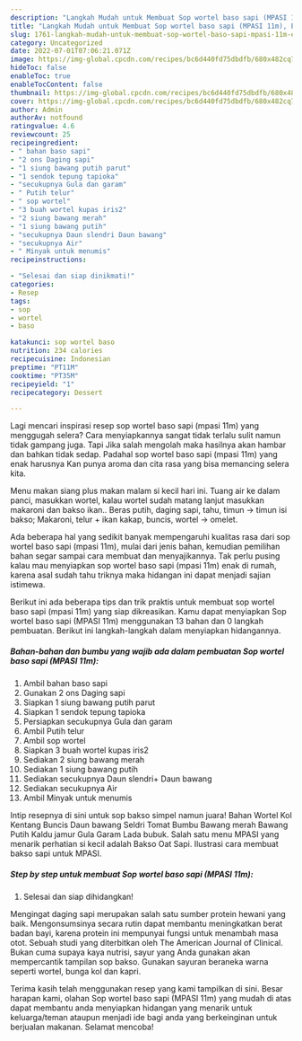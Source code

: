 ```yaml
---
description: "Langkah Mudah untuk Membuat Sop wortel baso sapi (MPASI 11m), Enak Banget"
title: "Langkah Mudah untuk Membuat Sop wortel baso sapi (MPASI 11m), Enak Banget"
slug: 1761-langkah-mudah-untuk-membuat-sop-wortel-baso-sapi-mpasi-11m-enak-banget
category: Uncategorized
date: 2022-07-01T07:06:21.071Z
image: https://img-global.cpcdn.com/recipes/bc6d440fd75dbdfb/680x482cq70/sop-wortel-baso-sapi-mpasi-11m-foto-resep-utama.jpg
hideToc: false
enableToc: true
enableTocContent: false
thumbnail: https://img-global.cpcdn.com/recipes/bc6d440fd75dbdfb/680x482cq70/sop-wortel-baso-sapi-mpasi-11m-foto-resep-utama.jpg
cover: https://img-global.cpcdn.com/recipes/bc6d440fd75dbdfb/680x482cq70/sop-wortel-baso-sapi-mpasi-11m-foto-resep-utama.jpg
author: Admin
authorAv: notfound
ratingvalue: 4.6
reviewcount: 25
recipeingredient:
- " bahan baso sapi"
- "2 ons Daging sapi"
- "1 siung bawang putih parut"
- "1 sendok tepung tapioka"
- "secukupnya Gula dan garam"
- " Putih telur"
- " sop wortel"
- "3 buah wortel kupas iris2"
- "2 siung bawang merah"
- "1 siung bawang putih"
- "secukupnya Daun slendri Daun bawang"
- "secukupnya Air"
- " Minyak untuk menumis"
recipeinstructions:

- "Selesai dan siap dinikmati!"
categories:
- Resep
tags:
- sop
- wortel
- baso

katakunci: sop wortel baso 
nutrition: 234 calories
recipecuisine: Indonesian
preptime: "PT11M"
cooktime: "PT35M"
recipeyield: "1"
recipecategory: Dessert

---
```



Lagi mencari inspirasi resep sop wortel baso sapi (mpasi 11m) yang menggugah selera? Cara menyiapkannya sangat tidak terlalu sulit namun tidak gampang juga. Tapi Jika salah mengolah maka hasilnya akan hambar dan bahkan tidak sedap. Padahal sop wortel baso sapi (mpasi 11m) yang enak harusnya Kan punya aroma dan cita rasa yang bisa memancing selera kita.


Menu makan siang plus makan malam si kecil hari ini. Tuang air ke dalam panci, masukkan wortel, kalau wortel sudah matang lanjut masukkan makaroni dan bakso ikan.. Beras putih, daging sapi, tahu, timun → timun isi bakso; Makaroni, telur + ikan kakap, buncis, wortel → omelet.

Ada beberapa hal yang sedikit banyak mempengaruhi kualitas rasa dari sop wortel baso sapi (mpasi 11m), mulai dari jenis bahan, kemudian pemilihan bahan segar sampai cara membuat dan menyajikannya. Tak perlu pusing kalau mau menyiapkan sop wortel baso sapi (mpasi 11m) enak di rumah, karena asal sudah tahu triknya maka hidangan ini dapat menjadi sajian istimewa.


Berikut ini ada beberapa tips dan trik praktis untuk membuat sop wortel baso sapi (mpasi 11m) yang siap dikreasikan. Kamu dapat menyiapkan Sop wortel baso sapi (MPASI 11m) menggunakan 13 bahan dan 0 langkah pembuatan. Berikut ini langkah-langkah dalam menyiapkan hidangannya.

<!--inarticleads1-->

##### Bahan-bahan dan bumbu yang wajib ada dalam pembuatan Sop wortel baso sapi (MPASI 11m):

1. Ambil  bahan baso sapi
1. Gunakan 2 ons Daging sapi
1. Siapkan 1 siung bawang putih parut
1. Siapkan 1 sendok tepung tapioka
1. Persiapkan secukupnya Gula dan garam
1. Ambil  Putih telur
1. Ambil  sop wortel
1. Siapkan 3 buah wortel kupas iris2
1. Sediakan 2 siung bawang merah
1. Sediakan 1 siung bawang putih
1. Sediakan secukupnya Daun slendri+ Daun bawang
1. Sediakan secukupnya Air
1. Ambil  Minyak untuk menumis


Intip resepnya di sini untuk sop bakso simpel namun juara! Bahan Wortel Kol Kentang Buncis Daun bawang Seldri Tomat Bumbu Bawang merah Bawang Putih Kaldu jamur Gula Garam Lada bubuk. Salah satu menu MPASI yang menarik perhatian si kecil adalah Bakso Oat Sapi. Ilustrasi cara membuat bakso sapi untuk MPASI. 

<!--inarticleads2-->

##### Step by step untuk membuat Sop wortel baso sapi (MPASI 11m):


1. Selesai dan siap dihidangkan!

Mengingat daging sapi merupakan salah satu sumber protein hewani yang baik. Mengonsumsinya secara rutin dapat membantu meningkatkan berat badan bayi, karena protein ini mempunyai fungsi untuk menambah masa otot. Sebuah studi yang diterbitkan oleh The American Journal of Clinical. Bukan cuma supaya kaya nutrisi, sayur yang Anda gunakan akan mempercantik tampilan sop bakso. Gunakan sayuran beraneka warna seperti wortel, bunga kol dan kapri. 

Terima kasih telah menggunakan resep yang kami tampilkan di sini. Besar harapan kami, olahan Sop wortel baso sapi (MPASI 11m) yang mudah di atas dapat membantu anda menyiapkan hidangan yang menarik untuk keluarga/teman ataupun menjadi ide bagi anda yang berkeinginan untuk berjualan makanan. Selamat mencoba!
